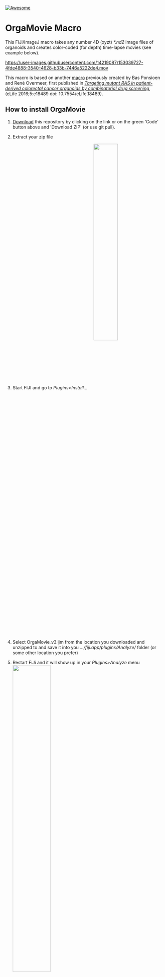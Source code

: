 [![Awesome](https://cdn.rawgit.com/sindresorhus/awesome/d7305f38d29fed78fa85652e3a63e154dd8e8829/media/badge.svg)](https://github.com/sindresorhus/awesome)

# OrgaMovie Macro

This FiJi/ImageJ macro takes any number 4D (xyzt) _\*.nd2_ image files of organoids and creates color-coded (for depth) time-lapse movies (see example below).  

https://user-images.githubusercontent.com/14219087/153039727-4fde4888-3540-4628-b33b-7446a5222de4.mov  

This macro is based on another [macro](https://github.com/DaniBodor/OrgaMovie) previously created by Bas Ponsioen and René Overmeer, first published in _[Targeting mutant RAS in patient-derived colorectal cancer organoids by combinatorial drug screening](https://elifesciences.org/articles/18489)_, (eLife 2016;5:e18489 doi: 10.7554/eLife.18489).


## How to install OrgaMovie
1) [Download](https://github.com/DaniBodor/OrgaMovie_v3/archive/refs/heads/main.zip) this repository by clicking on the link or on the green 'Code' button above and 'Download ZIP' (or use git pull).
2) Extract your zip file
3) Start FIJI and go to _Plugins>Install..._ &nbsp;&nbsp;&nbsp; <img align="middle" src="https://user-images.githubusercontent.com/14219087/153043733-e1f90753-01e7-4e4d-b06d-753f97aff7df.png" width=40%>

4) Select OrgaMovie_v3.ijm from the location you downloaded and unzipped to and save it into you _.../fiji.app/plugins/Analyze/_ folder (or some other location you prefer)  
5) Restart FiJi and it will show up in your _Plugins>Analyze_ menu &nbsp;&nbsp;&nbsp; <img align="middle" src="https://user-images.githubusercontent.com/14219087/153418840-670b5e3f-fd1d-460c-aec6-d1b5f5a96feb.png" width=50%>

[//]: # (https://user-images.githubusercontent.com/14219087/153043552-0d984d64-351b-4f12-bb03-4bdc5b87dfa5.png = prewvious version of image)

### External content required before you can run the macro
There is a bit of external content required for this macro which may or may not be present on your installation of FiJi. After installing any of these, you need to restart FiJi for it to actually work.  
<img align="right" src=https://user-images.githubusercontent.com/14219087/153417850-0e500496-99b5-48d1-b6ee-7d646df1e794.png width=50%>

You can check which (if any) of these are already installed by hitting Ctrl+l or just l (= lowercase L) in FiJi to open the focus search bar and start typing the plugin/extension name. If it's installed, it will be listed in the Commands list on the left. 

-  There are a couple of color lookup tables (LUTs) that I find work well for the depth coding and maximum projection (see example movie above; these LUTS were originally developed for [this paper](https://elifesciences.org/articles/18489)). Although you can choose your favorite LUT in the settings, I have coded it in a way that it requires you to at least add the default ones to your LUT list. To add them:
    - You can copy them from your download location into your _"...\Fiji.app\luts"_ folder.
    - If you can't find your FiJi location, just run the macro without doing this and it will open the folder for you. Don't forget to restart.
- There are 2 external plugins required for image registraion (drift correction):
    - [MultiStackReg](http://bradbusse.net/downloads.html) can be downloaded from Brad Busse's website.
    - [TurboReg](http://bigwww.epfl.ch/thevenaz/turboreg/) can be downloaded from the EPFL's website or in FiJi by activating the BIG-EPFL update site (see [here](https://imagej.net/update-sites/following) for an explanation on how to do this).
- The macro relies on a tiny bit of Python code for which it needs a plugin called Jython.jar. If this is not yet installed in your FiJi, it will automatically ask if you want to install it. Just click OK.



## Running the macro
1) Put all the raw data you want to process into your input folder (images can be any size and any format that FiJi can handle).
2) Make sure you have no unsaved stuff open in FiJi as all open images/measurements/ROI lists/etc will be closed or overwritten without without saving.
3) Select _OrgaMovie_v3_ from wherever you installed it (or [create a shortcut](https://imagej.net/learn/keyboard-shortcuts) for it).
4) Choose your settings (see below for explanation), hit _OK_.
5) Choose your input folder, hit _Select_.
6) Depending on the size of the files, the macro can take a while to run. At some stages it might seem like nothing is happening, but you can usually see whether it is still running by checking the log window (which states what is currently happening) and/or the status bar of FiJi (i.e. below the clickable icons). To get a better idea of whether it's stuck or not, consider turning on "Print progress duration" in the [Settings](https://github.com/DaniBodor/OrgaMovie_v3/edit/main/README.md#imagej-settings).
7) Your movies (and a log file) will be saved into a subfolder of your input folder called _/_OrgaMovies/_.
8) If the macro finished running without errors, the last line in the log window should read "Run finished".


## OrgaMovie Settings
<img align="right" src="https://user-images.githubusercontent.com/14219087/153222072-d41836bb-7be9-48bc-8043-5a2ba8a209f6.png" width=25%>

### Input/output settings
- Input filetype: write the extension of the filetype you want to use (so that all files in the input folder with a different extension are ignored).
- Input channel: set the channel to use in terms of channel order (so N<sup>th</sup> channel).
    - Can be ignored if single-channel (i.e. single-color) data is used.
    - Because false colors are used to signify depth, it is unclear how to implement multi-channel depth in this macro. Talk to me if you are interested in this to see if we can figure something out.
- Time interval: set the interval (in minutes) between consecutive frames. This is used in the time-stamp of the movie.
- Z-step: set the axial step size (in microns). This is used for the color-bar legend.
- Output format: Choose whether output videos should be in between _\*.avi_ or _\*.tif_ or both.
    - TIFs are easier to use for downstream analysis in ImageJ but require significantly more diskspace than AVIs (~25-50x larger files).
- Save intermediates: if this is checked, then the depth and max projections are also saved as separate \*.tifs without any legend, etc

### Movie settings
- Frame rate: The frame rate of the output movie (for _\*.avi_). Set how many seconds each frame stays in view when playing the movie.
- Apply drift correction: Untick this if you do not want to correct for drift (or jitter) of your movies.
- Depth coding: select look up table (LUT) for depth coding.
- Projection LUT: select look up table (LUT) for the max projection.
- Pixel saturation: sets % of saturated pixels in output. Larger number gives brighter image with a larger proportion of saturated pixels.
- Min intensity factor: multiplication factor for background intensity. Larger number gives brighter image with more dim signals cut off.
- Crop boundary: The macro automatically detects the main signal region. This settings allows you to increase (in each direction) the cropped region surrounding this.
- Scalebar target width: select the ideal width of the scale bar in proportion to the image width. The true width of the scale bar will depend on a round number of microns that gives a scale bar of similar width to this target.

### ImageJ settings
- Reduce RAM usage: The macro automatically detects how much RAM is available to FiJi and adjusts the maximum filesize based on this. This should work fine most of the time. Just in case you are having memory issues (or are using a lot of other heavy programs), tick this to halve the RAM used by this macro. If this is still too much, then either close some programs or adjust the memory available to ImageJ in the _"Edit>Options>Memory & Threads..."_ menu. (If ImageJ exceeds the available memory, it usually (but not always) gives a warning that this is the case).
- Print progress duration: if checked, the log will output which process of the macro took how long. This can be useful when working with large files if you want to know whether the macro is stuck or not.

